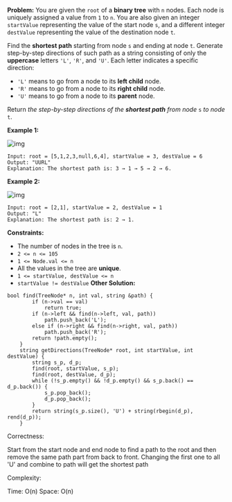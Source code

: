 **Problem:**
You are given the `root` of a **binary tree** with `n` nodes. Each node is uniquely assigned a value from `1` to `n`. You are also given an integer `startValue` representing the value of the start node `s`, and a different integer `destValue` representing the value of the destination node `t`.

Find the **shortest path** starting from node `s` and ending at node `t`. Generate step-by-step directions of such path as a string consisting of only the **uppercase** letters `'L'`, `'R'`, and `'U'`. Each letter indicates a specific direction:

- `'L'` means to go from a node to its **left child** node.
- `'R'` means to go from a node to its **right child** node.
- `'U'` means to go from a node to its **parent** node.

Return *the step-by-step directions of the **shortest path** from node* `s` *to node* `t`.

 

**Example 1:**

![img](https://assets.leetcode.com/uploads/2021/11/15/eg1.png)

```
Input: root = [5,1,2,3,null,6,4], startValue = 3, destValue = 6
Output: "UURL"
Explanation: The shortest path is: 3 → 1 → 5 → 2 → 6.
```

**Example 2:**

![img](https://assets.leetcode.com/uploads/2021/11/15/eg2.png)

```
Input: root = [2,1], startValue = 2, destValue = 1
Output: "L"
Explanation: The shortest path is: 2 → 1.
```

 

**Constraints:**

- The number of nodes in the tree is `n`.
- `2 <= n <= 105`
- `1 <= Node.val <= n`
- All the values in the tree are **unique**.
- `1 <= startValue, destValue <= n`
- `startValue != destValue`
**Other Solution:**
```
bool find(TreeNode* n, int val, string &path) {
        if (n->val == val)
            return true;
        if (n->left && find(n->left, val, path))
            path.push_back('L');
        else if (n->right && find(n->right, val, path))
            path.push_back('R');
        return !path.empty();
    }
    string getDirections(TreeNode* root, int startValue, int destValue) {
        string s_p, d_p;
        find(root, startValue, s_p);
        find(root, destValue, d_p);
        while (!s_p.empty() && !d_p.empty() && s_p.back() == d_p.back()) {
            s_p.pop_back();
            d_p.pop_back();
        }
        return string(s_p.size(), 'U') + string(rbegin(d_p), rend(d_p));
    }
```
Correctness:

Start from the start node and end node to find a path to the root and then remove the same path part from back to front. Changing the first one to all 'U' and combine to path will get the shortest path

Complexity:

Time: O(n)
Space: O(n)